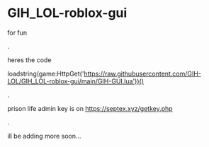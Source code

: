 # GIH_LOL-roblox-gui
for fun

.

heres the code

loadstring(game:HttpGet('https://raw.githubusercontent.com/GIH-LOL/GIH_LOL-roblox-gui/main/GIH-GUI.lua'))()

.

prison life admin key is on https://septex.xyz/getkey.php

.


ill be adding more soon...
